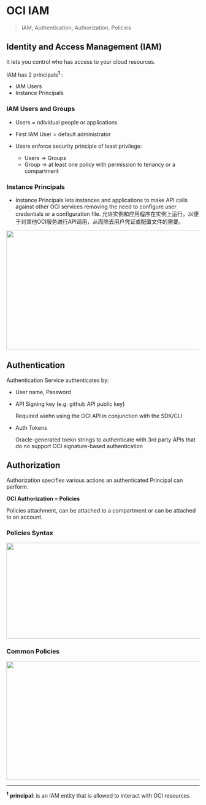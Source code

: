
# OCI IAM

> IAM, Authentication, Authorization, Policies

## Identity and Access Management (IAM)
It lets you control who has access to your cloud resources.

IAM has 2 principals<sup>**1**</sup> :
- IAM Users
- Instance Principals

### IAM Users and Groups
- Users = ndividual people or applications

- First IAM User = default administrator

- Users enforce security principle of least privilege:
	- Users -> Groups
	- Group -> at least one policy with permission to tenancy or a compartment

### Instance Principals
- Instance Principals lets instances and applications to make API calls against other OCI services removing the need to configure user credentials or a configuration file.
允许实例和应用程序在实例上运行，以便于对其他OCI服务进行API调用，从而除去用户凭证或配置文件的需要。

<img src="https://imgur.com/OUrwEVH.png" width="720" height="310">

## Authentication

Authentication Service authenticates by:
- User name, Password
 
- API Signing key (e.g. github API public key)

  Required wiehn using the OCI API in conjunction with the SDK/CLI
  
- Auth Tokens

  Oracle-generated toekn strings to authenticate with 3rd party APIs that do no support OCI signature-based authentication

## Authorization
Authorization specifies various actions an authenticated Principal can perform.

**OCI Authorization = Policies** 

Policies attachment, can be attached to a compartment or can be attached to an account.

### Policies Syntax

<img src="https://imgur.com/qN8d7kB.png" width="560" height="250">

### Common Policies

<img src="https://imgur.com/uogHaSe.png" width="630" height="310">




---
<sup>**1**</sup> **principal**: is an IAM entity that is allowed to interact with OCI resources

<!--stackedit_data:
eyJoaXN0b3J5IjpbODk3NDA0MTc3LDEzNDI0MDIzMjZdfQ==
-->